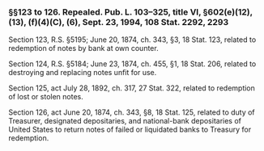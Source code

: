 ### §§123 to 126. Repealed. Pub. L. 103–325, title VI, §602(e)(12), (13), (f)(4)(C), (6), Sept. 23, 1994, 108 Stat. 2292, 2293 ###

Section 123, R.S. §5195; June 20, 1874, ch. 343, §3, 18 Stat. 123, related to redemption of notes by bank at own counter.

Section 124, R.S. §5184; June 23, 1874, ch. 455, §1, 18 Stat. 206, related to destroying and replacing notes unfit for use.

Section 125, act July 28, 1892, ch. 317, 27 Stat. 322, related to redemption of lost or stolen notes.

Section 126, act June 20, 1874, ch. 343, §8, 18 Stat. 125, related to duty of Treasurer, designated depositaries, and national-bank depositaries of United States to return notes of failed or liquidated banks to Treasury for redemption.
